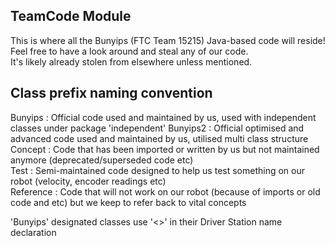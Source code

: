 ## TeamCode Module
This is where all the Bunyips (FTC Team 15215) Java-based code will reside!  
Feel free to have a look around and steal any of our code.  
It's likely already stolen from elsewhere unless mentioned.

## Class prefix naming convention
Bunyips : Official code used and maintained by us, used with independent classes under package 'independent'
Bunyips2 : Official optimised and advanced code used and maintained by us, utilised multi class structure
Concept : Code that has been imported or written by us but not maintained anymore (deprecated/superseded code etc)    
Test : Semi-maintained code designed to help us test something on our robot (velocity, encoder readings etc)  
Reference : Code that will not work on our robot (because of imports or old code and etc) but we keep to refer back to vital concepts  
  
'Bunyips' designated classes use '<>' in their Driver Station name declaration
